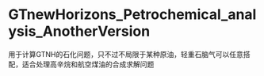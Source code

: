 # GTnewHorizons_Petrochemical_analysis_AnotherVersion
用于计算GTNH的石化问题，只不过不局限于某种原油，轻重石脑气可以任意搭配，适合处理高辛烷和航空煤油的合成求解问题
